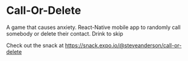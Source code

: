 # Call-Or-Delete
A game that causes anxiety. React-Native mobile app to randomly call somebody or delete their contact. Drink to skip


Check out the snack at https://snack.expo.io/@steveanderson/call-or-delete
